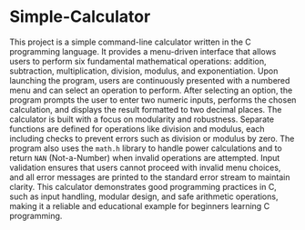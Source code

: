 # Simple-Calculator
This project is a simple command-line calculator written in the C programming language. 
It provides a menu-driven interface that allows users to perform six fundamental mathematical operations: addition, subtraction, multiplication, division, modulus, and exponentiation. 
Upon launching the program, users are continuously presented with a numbered menu and can select an operation to perform. 
After selecting an option, the program prompts the user to enter two numeric inputs, performs the chosen calculation, and displays the result formatted to two decimal places.
The calculator is built with a focus on modularity and robustness. Separate functions are defined for operations like division and modulus, each including checks to prevent errors such as division or modulus by zero.
The program also uses the `math.h` library to handle power calculations and to return `NAN` (Not-a-Number) when invalid operations are attempted. Input validation ensures that users cannot proceed with invalid menu choices, and all error messages are printed to the standard error stream to maintain clarity. 
This calculator demonstrates good programming practices in C, such as input handling, modular design, and safe arithmetic operations, making it a reliable and educational example for beginners learning C programming.
